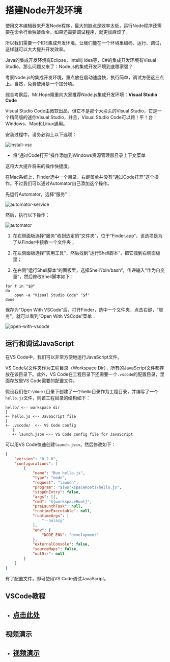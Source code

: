 # 搭建Node开发环境

使用文本编辑器来开发Node程序，最大的缺点是效率太低，运行Node程序还需要在命令行单独敲命令。如果还需要调试程序，就更加麻烦了。

所以我们需要一个IDE集成开发环境，让我们能在一个环境里编码、运行、调试，这样就可以大大提升开发效率。

Java的集成开发环境有Eclipse，Intellij idea等，C#的集成开发环境有Visual Studio，那么问题又来了：Node.js的集成开发环境到底哪家强？

考察Node.js的集成开发环境，重点放在启动速度快，执行简单，调试方便这三点上。当然，免费使用是一个加分项。

综合考察后，Mr.Hope隆重向大家推荐Node.js集成开发环境：**Visual Studio Code**

Visual Studio Code由微软出品，但它不是那个大块头的Visual Studio，它是一个精简版的迷你Visual Studio，并且，Visual Studio Code可以跨！平！台！Windows、Mac和Linux通用。

安装过程中，请务必钩上以下选项：

![install-vsc](/Res/doc/image/install-vsc.png)

- 将“通过Code打开”操作添加到Windows资源管理器目录上下文菜单

这将大大提升将来的操作快捷度。

在Mac系统上，Finder选中一个目录，右键菜单并没有“通过Code打开”这个操作。不过我们可以通过Automator自己添加这个操作。

先运行Automator，选择“服务”：

![automator-service](/Res/doc/image/automator-service.png)

然后，执行以下操作：

![automator](/Res/doc/image/automator.jpg)

1. 在右侧面板选择“服务”收到选定的“文件夹”，位于“Finder.app“，该选项是为了从Finder中接收一个文件夹；

2. 在左侧面板选择”实用工具“，然后找到”运行Shell脚本“，把它拽到右侧面板里；

3. 在右侧”运行Shell脚本“的面板里，选择Shell”/bin/bash“，传递输入“作为自变量”，然后修改Shell脚本如下：

```shell
for f in "$@"
do
    open -a "Visual Studio Code" "$f"
done
```

保存为“Open With VSCode”后，打开Finder，选中一个文件夹，点击右键，“服务”，就可以看到“Open With VSCode”菜单：

![open-with-vscode](/Res/doc/image/open-with-vscode.png)

## 运行和调试JavaScript

在VS Code中，我们可以非常方便地运行JavaScript文件。

VS Code以文件夹作为工程目录（Workspace Dir），所有的JavaScript文件都存放在该目录下。此外，VS Code在工程目录下还需要一个`.vscode`的配置目录，里面存放里VS Code需要的配置文件。

假设我们在`C:\Work\`目录下创建了一个hello目录作为工程目录，并编写了一个`hello.js`文件，则该工程目录的结构如下：

```text
hello/ <-- workspace dir
|
+- hello.js <-- JavaScript file
|
+- .vscode/  <-- VS Code config
   |
   +- launch.json <-- VS Code config file for JavaScript
```

可以用VS Code快速创建`launch.json`，然后修改如下：

```json
{
    "version": "0.2.0",
    "configurations": [
        {
            "name": "Run hello.js",
            "type": "node",
            "request": "launch",
            "program": "${workspaceRoot}/hello.js",
            "stopOnEntry": false,
            "args": [],
            "cwd": "${workspaceRoot}",
            "preLaunchTask": null,
            "runtimeExecutable": null,
            "runtimeArgs": [
                "--nolazy"
            ],
            "env": {
                "NODE_ENV": "development"
            },
            "externalConsole": false,
            "sourceMaps": false,
            "outDir": null
        }
    ]
}
```

有了配置文件，即可使用VS Code调试JavaScript。

## VSCode教程

- ## [点击此处](../../../software/vscode/readme)

## 视频演示

- ## [视频演示](https://www.bilibili.com/video/av5827351/)